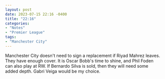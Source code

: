 ```yaml
---
layout: post
date: 2023-07-15 22:16 -0400
title: "22:16"
categories:
- "Notes"
- "Premier League"
tags:
- "Manchester City"
---
```


Manchester City doesn't need to sign a replacement if Riyad Mahrez leaves. They have enough cover. It is Oscar Bobb's time to shine, and Phil Foden can also play at RW. If Bernardo Silva is sold, then they will need some added depth. Gabri Veiga would be my choice.

